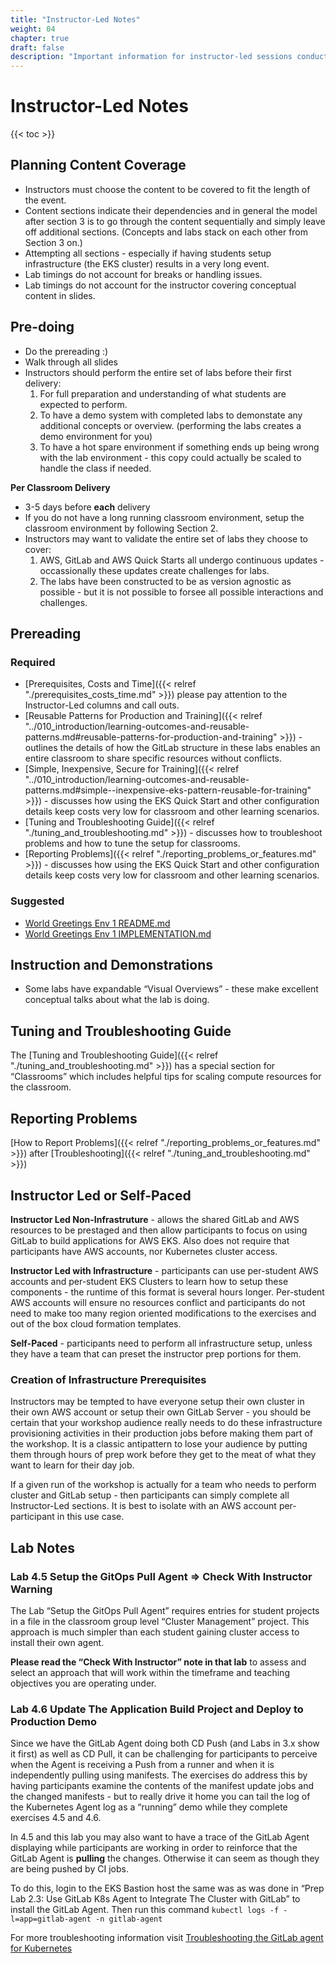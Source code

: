 ```yaml
---
title: "Instructor-Led Notes"
weight: 04
chapter: true
draft: false
description: "Important information for instructor-led sessions conducted in classrooms."
---
```


# Instructor-Led Notes

{{< toc >}}

## Planning Content Coverage

* Instructors must choose the content to be covered to fit the length of the event. 
* Content sections indicate their dependencies and in general the model after section 3 is to go through the content sequentially and simply leave off additional sections. (Concepts and labs stack on each other from Section 3 on.)
* Attempting all sections - especially if having students setup infrastructure (the EKS cluster) results in a very long event.
* Lab timings do not account for breaks or handling issues.
* Lab timings do not account for the instructor covering conceptual content in slides.

## Pre-doing

* Do the prereading :)
* Walk through all slides
* Instructors should perform the entire set of labs before their first delivery:
  1. For full preparation and understanding of what students are expected to perform.
  2. To have a demo system with completed labs to demonstate any additional concepts or overview. (performing the labs creates a demo environment for you)
  3. To have a hot spare environment if something ends up being wrong with the lab environment - this copy could actually be scaled to handle the class if needed.

**Per Classroom Delivery**

* 3-5 days before **each** delivery 
* If you do not have a long running classroom environment, setup the classroom environment by following Section 2.
* Instructors may want to validate the entire set of labs they choose to cover:
  1. AWS, GitLab and AWS Quick Starts all undergo continuous updates - occassionally these updates create challenges for labs.
  2. The labs have been constructed to be as version agnostic as possible - but it is not possible to forsee all possible interactions and challenges.

## Prereading

### Required

-  [Prerequisites, Costs and Time]({{< relref "./prerequisites_costs_time.md" >}}) please pay attention to the Instructor-Led columns and call outs.
-  [Reusable Patterns for Production and Training]({{< relref "../010_introduction/learning-outcomes-and-reusable-patterns.md#reusable-patterns-for-production-and-training" >}}) - outlines the details of how the GitLab structure in these labs enables an entire classroom to share specific resources without conflicts.
- [Simple, Inexpensive, Secure for Training]({{< relref "../010_introduction/learning-outcomes-and-reusable-patterns.md#simple--inexpensive-eks-pattern-reusable-for-training" >}}) - discusses how using the EKS Quick Start and other configuration details keep costs very low for classroom and other learning scenarios.
- [Tuning and Troubleshooting Guide]({{< relref "./tuning_and_troubleshooting.md" >}}) - discusses how to troubleshoot problems and how to tune the setup for classrooms.
- [Reporting Problems]({{< relref "./reporting_problems_or_features.md" >}}) - discusses how using the EKS Quick Start and other configuration details keep costs very low for classroom and other learning scenarios.

### Suggested

- [World Greetings Env 1 README.md](https://gitlab.com/guided-explorations/gl-k8s-agent/gitops/envs/world-greetings-env-1/-/blob/main/README.md)
- [World Greetings Env 1 IMPLEMENTATION.md](https://gitlab.com/guided-explorations/gl-k8s-agent/gitops/envs/world-greetings-env-1/-/blob/main/IMPLEMENTATION.md)

## Instruction and Demonstrations

- Some labs have expandable “Visual Overviews” - these make excellent conceptual talks about what the lab is doing.

## Tuning and Troubleshooting Guide

The [Tuning and Troubleshooting Guide]({{< relref "./tuning_and_troubleshooting.md" >}}) has a special section for “Classrooms” which includes helpful tips for scaling compute resources for the classroom.

## Reporting Problems

[How to Report Problems]({{< relref "./reporting_problems_or_features.md" >}}) after [Troubleshooting]({{< relref "./tuning_and_troubleshooting.md" >}})

## Instructor Led or Self-Paced

**Instructor Led Non-Infrastruture** - allows the shared GitLab and AWS resources to be prestaged and then allow participants to focus on using GitLab to build applications for AWS EKS.  Also does not require that participants have AWS accounts, nor Kubernetes cluster access.

**Instructor Led with Infrastructure** - participants can use per-student AWS accounts and per-student EKS Clusters to learn how to setup these components - the runtime of this format is several hours longer. Per-student AWS accounts will ensure no resources conflict and participants do not need to make too many region oriented modifications to the exercises and out of the box cloud formation templates.

**Self-Paced** - participants need to perform all infrastructure setup, unless they have a team that can preset the instructor prep portions for them.

### Creation of Infrastructure Prerequisites

Instructors may be tempted to have everyone setup their own cluster in their own AWS account or setup their own GitLab Server - you should be certain that your workshop audience really needs to do these infrastructure provisioning activities in their production jobs before making them part of the workshop. It is a classic antipattern to lose your audience by putting them through hours of prep work before they get to the meat of what they want to learn for their day job.

If a given run of the workshop is actually for a team who needs to perform cluster and GitLab setup - then participants can simply complete all Instructor-Led sections. It is best to isolate with an AWS account per-participant in this use case.

## Lab Notes

### Lab 4.5 Setup the GitOps Pull Agent => Check With Instructor Warning

The Lab “Setup the GitOps Pull Agent” requires entries for student projects in a file in the classroom group level “Cluster Management” project. This approach is much simpler than each student gaining cluster access to install their own agent.

**Please read the “Check With Instructor” note in that lab** to assess and select an approach that will work within the timeframe and teaching objectives you are operating under.

### Lab 4.6 Update The Application Build Project and Deploy to Production Demo

Since we have the GitLab Agent doing both CD Push (and Labs in 3.x show it first) as well as CD Pull, it can be challenging for participants to perceive when the Agent is receiving a Push from a runner and when it is independently pulling using manifests. The exercises do address this by having participants examine the contents of the manifest update jobs and the changed manifests - but to really drive it home you can tail the log of the Kubernetes Agent log as a “running” demo while they complete exercises 4.5 and 4.6.

In 4.5 and this lab you may also want to have a trace of the GitLab Agent displaying while participants are working in order to reinforce that the GitLab Agent is **pulling** the changes. Otherwise it can seem as though they are being pushed by CI jobs.

To do this, login to the EKS Bastion host the same was as was done in “Prep Lab 2.3: Use GitLab K8s Agent to Integrate The Cluster with GitLab” to install the GitLab Agent. Then run this command `kubectl logs -f -l=app=gitlab-agent -n gitlab-agent`

For more troubleshooting information visit [Troubleshooting the GitLab agent for Kubernetes](https://docs.gitlab.com/ee/user/clusters/agent/troubleshooting.html)

